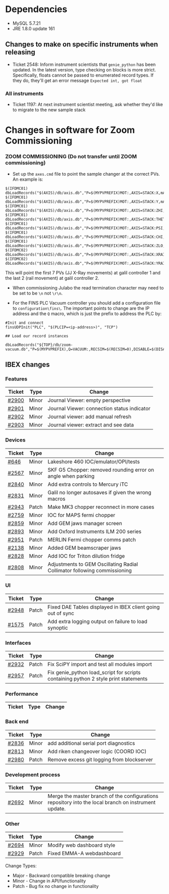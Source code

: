 # Dependencies

- MySQL 5.7.21
- JRE 1.8.0 update 161

## Changes to make on specific instruments when releasing

- Ticket 2548: Inform instrument scientists that `genie_python` has been updated. In the latest version, type checking on blocks is more strict. Specifically, floats cannot be passed to enumerated record types. If they do, they'll get an error message `Expected int, got float`

### All instruments

- Ticket 1197: At next instrument scientist meeting, ask whether they'd like to migrate to the new sample stack

# Changes in software for Zoom Commissioning



### ZOOM COMMISSIONING (Do not transfer until ZOOM commissioning)
- Set up the `axes.cmd` file to point the sample changer at the correct PVs. An example is:
```
$(IFDMC01) dbLoadRecords("$(AXIS)/db/axis.db","P=$(MYPVPREFIX)MOT:,AXIS=STACK:X,mAXIS=MTR0101")
$(IFDMC01) dbLoadRecords("$(AXIS)/db/axis.db","P=$(MYPVPREFIX)MOT:,AXIS=STACK:Y,mAXIS=MTR0102")
$(IFDMC01) dbLoadRecords("$(AXIS)/db/axis.db","P=$(MYPVPREFIX)MOT:,AXIS=STACK:ZHI,mAXIS=MTR0103")
$(IFDMC01) dbLoadRecords("$(AXIS)/db/axis.db","P=$(MYPVPREFIX)MOT:,AXIS=STACK:THETA,mAXIS=MTR0104")
$(IFDMC01) dbLoadRecords("$(AXIS)/db/axis.db","P=$(MYPVPREFIX)MOT:,AXIS=STACK:PSI,mAXIS=MTR0105")
$(IFDMC01) dbLoadRecords("$(AXIS)/db/axis.db","P=$(MYPVPREFIX)MOT:,AXIS=STACK:CHI,mAXIS=MTR0106")
$(IFDMC01) dbLoadRecords("$(AXIS)/db/axis.db","P=$(MYPVPREFIX)MOT:,AXIS=STACK:ZLO,mAXIS=MTR0107")
$(IFDMC02) dbLoadRecords("$(AXIS)/db/axis.db","P=$(MYPVPREFIX)MOT:,AXIS=STACK:XRAIL,mAXIS=MTR0201")
$(IFDMC02) dbLoadRecords("$(AXIS)/db/axis.db","P=$(MYPVPREFIX)MOT:,AXIS=STACK:YRAIL,mAXIS=MTR0202")
```
This will point the first 7 PVs (JJ X-Ray movements) at galil controller 1 and the last 2 (rail movement) at galil controller 2.

- When commissioning Julabo the read termination character may need to be set to be `\n` not `\r\n`.

- For the FINS PLC Vacuum controller you should add a configuration file to `configuration\fins\`. The important points to change are the IP address and the `Q` macro, which is just the prefix to address the PLC by:
```
#Init and connect
finsUDPInit("PLC", "$(PLCIP=<ip-address>)", "TCP")

## Load our record instances

dbLoadRecords("${TOP}/db/zoom-vacuum.db","P=$(MYPVPREFIX),Q=VACUUM:,RECSIM=$(RECSIM=0),DISABLE=$(DISABLE=0)")
```

## IBEX changes

### Features

| Ticket | Type  | Change |
| ------ | ------| ------------- |
| [#2900](https://github.com/ISISComputingGroup/IBEX/issues/2900) | Minor | Journal Viewer: empty perspective |
| [#2901](https://github.com/ISISComputingGroup/IBEX/issues/2901) | Minor | Journal Viewer: connection status indicator |
| [#2902](https://github.com/ISISComputingGroup/IBEX/issues/2902) | Minor | Journal viewer: add manual refresh |
| [#2903](https://github.com/ISISComputingGroup/IBEX/issues/2903) | Minor | Journal viewer: extract and see data |

### Devices

| Ticket | Type  | Change |
| ------ | ------| ------------- |
| [#646](https://github.com/ISISComputingGroup/IBEX/issues/646) | Minor | Lakeshore 460 IOC/emulator/OPI/tests |
| [#2567](https://github.com/ISISComputingGroup/IBEX/issues/2567) | Minor | SKF G5 Chopper: removed rounding error on angle when parking |
| [#2840](https://github.com/ISISComputingGroup/IBEX/issues/2840) | Minor | Add extra controls to Mercury iTC |
| [#2831](https://github.com/ISISComputingGroup/IBEX/issues/2831) | Minor | Galil no longer autosaves if given the wrong macros |
| [#2943](https://github.com/ISISComputingGroup/IBEX/issues/2943) | Patch | Make MK3 chopper reconnect in more cases |
| [#2759](https://github.com/ISISComputingGroup/IBEX/issues/2759) | Minor | IOC for MAPS fermi chopper |
| [#2859](https://github.com/ISISComputingGroup/IBEX/issues/2859) | Minor | Add GEM jaws manager screen |
| [#2893](https://github.com/ISISComputingGroup/IBEX/issues/2893) | Minor | Add Oxford Instruments ILM 200 series |
| [#2951](https://github.com/ISISComputingGroup/IBEX/issues/2951) | Patch | MERLIN Fermi chopper comms patch |
| [#2138](https://github.com/ISISComputingGroup/IBEX/issues/2138) | Minor | Added GEM beamscraper jaws |
| [#2828](https://github.com/ISISComputingGroup/IBEX/issues/2828) | Minor | Add IOC for Triton dilution fridge |
| [#2808](https://github.com/ISISComputingGroup/IBEX/issues/2828) | Minor | Adjustments to GEM Oscillating Radial Collimator following commissioning |

### UI

| Ticket | Type  | Change |
| ------ | ------| ------------- |
| [#2948](https://github.com/ISISComputingGroup/IBEX/issues/2948) | Patch | Fixed DAE Tables displayed in IBEX client going out of sync |
| [#1575](https://github.com/ISISComputingGroup/IBEX/issues/1575) | Patch | Add extra logging output on failure to load synoptic |

### Interfaces

| Ticket | Type  | Change |
| ------ | ------| ------------- |
| [#2932](https://github.com/ISISComputingGroup/IBEX/issues/2932) | Patch | Fix SciPY import and test all modules import |
| [#2957](https://github.com/ISISComputingGroup/IBEX/issues/2957) | Patch | Fix genie_python load_script for scripts containing python 2 style print statements |

### Performance

| Ticket | Type  | Change |
| ------ | ------| ------------- |

### Back end

| Ticket | Type  | Change |
| ------ | ------| ------------- |
| [#2836](https://github.com/ISISComputingGroup/IBEX/issues/2836) | Minor | add additional serial port diagnostics |
| [#2813](https://github.com/ISISComputingGroup/IBEX/issues/2813) | Minor | Add riken changeover logic (COORD IOC) |
| [#2980](https://github.com/ISISComputingGroup/IBEX/issues/2980) | Patch | Remove excess git logging from blockserver |

### Development process

| Ticket | Type  | Change |
| ------ | ------| ------------- |
| [#2692](https://github.com/ISISComputingGroup/IBEX/issues/2692) | Minor | Merge the master branch of the configurations repository into the local branch on instrument update. |

### Other

| Ticket | Type  | Change |
| ------ | ------| ------------- |
| [#2694](https://github.com/ISISComputingGroup/IBEX/issues/2694) | Minor | Modify web dashboard style |
| [#2929](https://github.com/ISISComputingGroup/IBEX/issues/2929) | Patch | Fixed EMMA-A webdashboard |

Change Types: 

* Major - Backward compatible breaking change
* Minor - Change in API/functionality
* Patch - Bug fix no change in functionality
